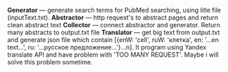 <b>Generator</b> — generate search terms for PubMed searching, using litle file (inputText.txt).
<b>Abstractor</b> — http request's to abstract pages and return clean abstract text
<b>Collector</b> — connect abstractor and generator. Return many abstracts to output.txt file
<b>Translator</b> — get big text from output.txt and generate json file which contain [{enW: 'cell', ruW: 'клетка', en: '...en text...', ru: '...русское предложение...'}...n]. It program using Yandex translate API and have problem with 'TOO MANY REQUEST'. Maybe i will solve this problem sometime.


